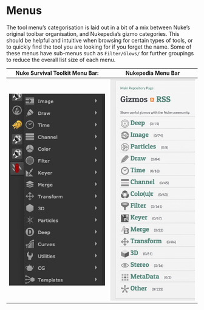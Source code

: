 # Menus

The tool menu’s categorisation is laid out in a bit of a mix between Nuke’s original toolbar organisation, and Nukepedia’s gizmo categories.  This should be helpful and intuitive when browsing for certain types of tools, or to quickly find the tool you are looking for if you forget the name.  Some of these menus have sub-menus such as  `Filter/Glows/` for further groupings to reduce the overall list size of each menu.

| Nuke Survival Toolkit Menu Bar:			         | Nukepedia Menu Bar  |
| ---	                                          | --- |
| ![](img/NSTMenus.jpg)   | ![](img/NukepediaMenus.jpg) |